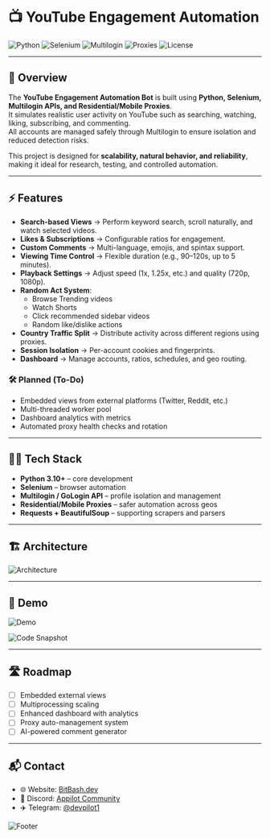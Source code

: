 # 📺 YouTube Engagement Automation

<img alt="Python" src="https://img.shields.io/badge/Python-3.10+-3776AB?logo=python&logoColor=white&style=for-the-badge">
<img alt="Selenium" src="https://img.shields.io/badge/Selenium-Automation-43B02A?logo=selenium&logoColor=white&style=for-the-badge">
<img alt="Multilogin" src="https://img.shields.io/badge/Multilogin-Integration-blue?style=for-the-badge">
<img alt="Proxies" src="https://img.shields.io/badge/Residential/Mobile-Proxies-000?style=for-the-badge">
<img alt="License" src="https://img.shields.io/badge/License-MIT-0a0a0a?style=for-the-badge">

---

## 📖 Overview
The **YouTube Engagement Automation Bot** is built using **Python, Selenium, Multilogin APIs, and Residential/Mobile Proxies**.  
It simulates realistic user activity on YouTube such as searching, watching, liking, subscribing, and commenting.  
All accounts are managed safely through Multilogin to ensure isolation and reduced detection risks.

This project is designed for **scalability, natural behavior, and reliability**, making it ideal for research, testing, and controlled automation.

---

## ⚡ Features

- **Search-based Views** → Perform keyword search, scroll naturally, and watch selected videos.  
- **Likes & Subscriptions** → Configurable ratios for engagement.  
- **Custom Comments** → Multi-language, emojis, and spintax support.  
- **Viewing Time Control** → Flexible duration (e.g., 90–120s, up to 5 minutes).  
- **Playback Settings** → Adjust speed (1x, 1.25x, etc.) and quality (720p, 1080p).  
- **Random Act System**:  
  - Browse Trending videos  
  - Watch Shorts  
  - Click recommended sidebar videos  
  - Random like/dislike actions  
- **Country Traffic Split** → Distribute activity across different regions using proxies.  
- **Session Isolation** → Per-account cookies and fingerprints.  
- **Dashboard** → Manage accounts, ratios, schedules, and geo routing.  

### 🛠 Planned (To-Do)
- Embedded views from external platforms (Twitter, Reddit, etc.)  
- Multi-threaded worker pool  
- Dashboard analytics with metrics  
- Automated proxy health checks and rotation  

---

## 🧑‍💻 Tech Stack

- **Python 3.10+** – core development  
- **Selenium** – browser automation  
- **Multilogin / GoLogin API** – profile isolation and management  
- **Residential/Mobile Proxies** – safer automation across geos  
- **Requests + BeautifulSoup** – supporting scrapers and parsers  

---

## 🏗️ Architecture

![Architecture](architecture.png)

---

## 🎥 Demo

![Demo](demo.gif)  

![Code Snapshot](code_snap.png)

---

## 🛣️ Roadmap

- [ ] Embedded external views  
- [ ] Multiprocessing scaling  
- [ ] Enhanced dashboard with analytics  
- [ ] Proxy auto-management system  
- [ ] AI-powered comment generator  

---

## 📬 Contact

- 🌐 Website: [BitBash.dev](https://www.bitbash.dev/)  
- 💬 Discord: [Appilot Community](https://discord.gg/zX7frTbx)  
- ✈️ Telegram: [@devpilot1](https://t.me/devpilot1)

![Footer](footer.png)
